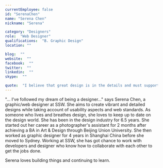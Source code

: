 ```yaml
---
currentEmployee: false
id: "SerenaChen"
name: "Serena Chen"
nickname: "Serena"

category: "Designers"
role:  "Web Designer"
qualifications:  "B. Graphic Design"
location: ""

blog:  ""
website:  ""
facebook:  ""
twitter:  ""
linkedin:  ""
skype:  ""

quote:  "I believe that great design is in the details and must support functionality."
---
```


"... I've followed my dream of being a designer..." says Serena Chen, a graphic/web designer at SSW. She aims to create vibrant and detailed designs while taking account of usability aspects and web standards. As someone who lives and breathes design, she loves to keep up to date on the design world. She has been in the design industry for 6.5 years. She started out her career as a photographer's assistant for 2 months after achieving a BA in Art & Design through Beijing Union University. She then worked as graphic designer for 4 years in Shanghai China before she moved to Sydney. Working at SSW, she has got chance to work with developers and designer who know how to collaborate with each other to get the jobs done.

Serena loves building things and continuing to learn.